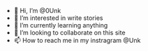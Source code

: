 - 👋 Hi, I’m @0Unk
- 👀 I’m interested in write stories
- 🌱 I’m currently learning anything
- 💞️ I’m looking to collaborate on this site
- 📫 How to reach me in my instragram @Unk

<!---
0Unk/0Unk is a ✨ special ✨ repository because its `README.md` (this file) appears on your GitHub profile.
You can click the Preview link to take a look at your changes.
--->
